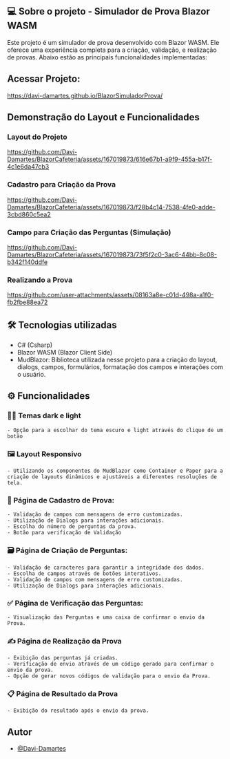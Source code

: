 
## 💻 Sobre o projeto - Simulador de Prova Blazor WASM

Este projeto é um simulador de prova desenvolvido com Blazor WASM. Ele oferece uma experiência completa para a criação, validação, e realização de provas. Abaixo estão as principais funcionalidades implementadas:

## Acessar Projeto: 
https://davi-damartes.github.io/BlazorSimuladorProva/

## Demonstração do Layout e Funcionalidades

### Layout do Projeto
https://github.com/Davi-Damartes/BlazorCafeteria/assets/167019873/616e67b1-a9f9-455a-b17f-4c1e6da47cb3


### Cadastro para Criação da Prova
https://github.com/Davi-Damartes/BlazorCafeteria/assets/167019873/f28b4c14-7538-4fe0-adde-3cbd860c5ea2

### Campo para Criação das Perguntas (Simulação)
https://github.com/Davi-Damartes/BlazorCafeteria/assets/167019873/73f5f2c0-3ac6-44bb-8c08-b342f140ddfe

### Realizando a Prova
https://github.com/user-attachments/assets/08163a8e-c01d-498a-a1f0-fb2fbe88ea72


## 🛠 Tecnologias utilizadas
- C# (Csharp)
- Blazor WASM (Blazor Client Side)
- MudBlazor: Biblioteca utilizada nesse projeto para a criação do layout, dialogs, campos, formulários, formatação dos campos e interações com o usuário.

## ⚙ Funcionalidades

### 🌚🌝 Temas dark e light 
    - Opção para a escolhar do tema escuro e light através do clique de um botão
    
### 🖼 Layout Responsivo
    - Utilizando os componentes do MudBlazor como Container e Paper para a criação de layouts dinâmicos e ajustáveis a diferentes resoluções de tela.

### 📝 Página de Cadastro de Prova:

    - Validação de campos com mensagens de erro customizadas.
    - Utilização de Dialogs para interações adicionais.
    - Escolha do número de perguntas da prova.
    - Botão para verificação de Validação

### 🗃 Página de Criação de Perguntas:
    - Validação de caracteres para garantir a integridade dos dados.
    - Escolha de campos através de botões interativos.
    - Validação de campos com mensagens de erro customizadas.
    - Utilização de Dialogs para interações adicionais.


### ✅ Página de Verificação das Perguntas:

    - Visualização das Perguntas e uma caixa de confirmar o envio da Prova.

### ✍  Página de Realização da Prova
    - Exibição das perguntas já criadas.
    - Verificação de envio através de um código gerado para confirmar o envio da prova.
    - Opção de gerar novos códigos de validação para o envio da Prova.

### 📋 Página de Resultado da Prova
    - Exibição do resultado após o envio da prova.


## Autor

- [@Davi-Damartes](https://github.com/Davi-Damartes/)




